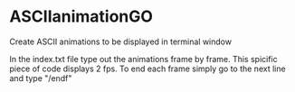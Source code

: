 # ASCIIanimationGO
Create ASCII animations to be displayed in terminal window

In the index.txt file type out the animations frame by frame. This spicific piece of code displays 2 fps. To end each frame simply go to the next line and type "/endf"
